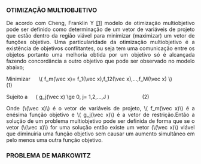   <script src="https://polyfill.io/v3/polyfill.min.js?features=es6"></script>
  <script id="MathJax-script" async src="https://cdn.jsdelivr.net/npm/mathjax@3/es5/tex-mml-chtml.js"></script>

### OTIMIZAÇÃO MULTIOBJETIVO

<p align="justify">
De acordo com Cheng, Franklin Y <a href="https://doi.org/10.1016/B978-008043008-9/50039-9">[1]</a> modelo de otimização multiobjetivo pode ser definido como determinação de um vetor de variáveis ​​de projeto que estão dentro da região viável para minimizar (maximizar) um vetor de funções objetivo. Uma particularidade da otimização multiobjetivo é a existência de objetivos conflitantes, ou seja tem uma comunicação entre os objetos portanto uma melhoria obtida por um objetivo só é alcançada fazendo concordância a outro objetivo que pode ser observado no modelo abaixo;
</p>

<p align="justify">
Minimizar &emsp; \( f_m(\vec x)= f_1(\vec x),f_12(\vec x),...,f_M(\vec x) \) &emsp;&emsp;&emsp;&emsp;(1)<br>

Sujeito a &emsp; \( g_j(\vec x) \ge 0, j= 1,2,...,J \) &emsp;&emsp;&emsp;&emsp;&emsp;&emsp;(2)<br>
</p>

<p align="justify">
Onde (\(\vec x)\) é o vetor de variáveis ​​de projeto, \( f_m(\vec x)\) é a enésima função objetivo e \( g_j(\vec x)\) é a vetor de restrição.Então a solução de um problema multiobjetivo pode ser definida de forma que se o vetor (\(\vec x)\) for uma solução então existe um vetor (\(\vec x)\) viável que diminuiria uma função objetivo sem causar um aumento simultâneo em pelo menos uma outra função objetivo.

</p>

### PROBLEMA DE MARKOWITZ 


